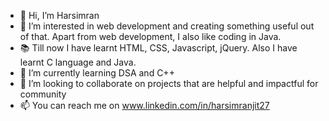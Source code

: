 - 👋 Hi, I’m Harsimran
- 👀 I’m interested in web development and creating something useful out of that.
     Apart from web development, I also like coding in Java.
- 📚 Till now I have learnt HTML, CSS, Javascript, jQuery. Also I have learnt C language and Java.
- 🌱 I’m currently learning DSA and C++
- 💞️ I’m looking to collaborate on projects that are helpful and impactful for community
- 📫 You can reach me on www.linkedin.com/in/harsimranjit27

<!-- -
harsimranjit27/harsimranjit27 is a ✨ special ✨ repository because its `README.md` (this file) appears on your GitHub profile.
You can click the Preview link to take a look at your changes.
- -->

<!-- [![Harsimran's github stats][(https://github-readme-stats.vercel.app/api?username=harsimranjit27&count_private=true&show_icons=true&theme=github_dark&hide_rank=false&show_owner=true&hide_border=true)] ![Top Langs](https://github-readme-stats.vercel.app/api/top-langs/?username=harsimranjit27&layout=compact&langs_count=10&hide_border=true) -->

